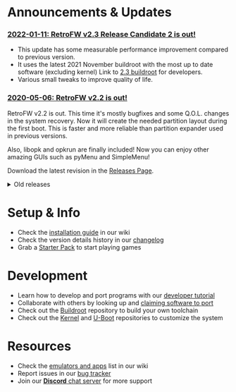 # Announcements & Updates


### [2022-01-11: RetroFW v2.3 Release Candidate 2 is out!](https://github.com/retrofw/retrofw.github.io/releases/tag/2.3_rc2)

- This update has some measurable performance improvement compared to previous version.
- It uses the latest 2021 November buildroot with the most up to date software (excluding kernel) Link to [2.3 buildroot](https://github.com/Poligraf/buildroot/tree/2021.11.x) for developers.
- Various small tweaks to improve quality of life. 


### [2020-05-06: RetroFW v2.2 is out!](https://github.com/retrofw/retrofw.github.io/releases/tag/v2.2)

RetroFW v2.2 is out. This time it's mostly bugfixes and some Q.O.L. changes in the system recovery. Now it will create the needed partition layout during the first boot. This is faster and more reliable than partition expander used in previous versions.

Also, libopk and opkrun are finally included! Now you can enjoy other amazing GUIs such as pyMenu and SimpleMenu!

Download the latest revision in the [Releases Page](https://github.com/retrofw/retrofw.github.io/releases).



<details><summary>Old releases</summary>


### [2020-02-14: RetroFW v2.1 is out!](https://github.com/retrofw/retrofw.github.io/releases/tag/v2.1)

RetroFW v2.1 is out with a new batch of bug fixes. It brings more stability, improvements and also features for the developers. Just in time to show your valentine how much you love them!

This release brings all the performance, devices, features, ports, and fun that you remember from 2.0! 2.1 adds important fixes like the vfat configuration, improved low-battery notification, and the ability to scan ExFAT formatted cards for OPK releases. It also brings us cool new features like the fastest file browsing ever, ~~libopk and opkrun tools~~, default CPU speed of 600MHz, faster debugging loops with better log file management, and too many small tweaks to mention!

(Fix to come soon for libopk and opkrun!)

Check the changelog and download the latest revision in the [Releases Page](https://github.com/retrofw/retrofw.github.io/releases).

### [2019-12-27: RetroFW 2.0 patch 001 (vfat-lower)](https://github.com/retrofw/retrofw.github.io/releases/download/2.0/patch-2.0-001-vfat-lower.ipk)
This little patch rollbacks a change we made to VFAT mounting options (from "lower" to "mixed"). We're rolling it back because, in combination with a Windows copy bug, it caused FBA and NeoGeo ROMS not to be recognized by emulators when put in internal SD. Just install it from Explorer like a normal IPK.

[patch-2.0-001-vfat-lower.ipk](https://github.com/retrofw/retrofw.github.io/releases/download/2.0/patch-2.0-001-vfat-lower.ipk)

### [2019-12-20: RetroFW v2.0 is out!](https://github.com/retrofw/retrofw.github.io/releases/tag/2.0)

After many months of development and testing, it is my great pleasure to officially announce the release of RetroFW 2.0!

This release brings more performance, more devices, more features, more ports, and more fun! With the addition of OPK package support, you can now bring your emulator installations from device to device. Just like your ROMs!

Check the changelog and download the latest revision in the [Releases Page](https://github.com/retrofw/retrofw.github.io/releases).


</details>



# Setup & Info

- Check the [installation guide](https://github.com/retrofw/retrofw.github.io/wiki/Install-Firmware) in our wiki
- Check the version details history in our [changelog](https://retrofw.github.io/CHANGELOG)
- Grab a [Starter Pack](https://github.com/retrofw/retrofw.github.io/releases/tag/StarterPack2.0) to start playing games

# Development

- Learn how to develop and port programs with our [developer tutorial](https://github.com/retrofw/retrofw.github.io/wiki/Configuring-a-Toolchain)
- Collaborate with others by looking up and [claiming software to port](https://docs.google.com/spreadsheets/d/1CfDmrbuRfihLl-emOtaS3RMg6t_em3EQQkQupw7vCRw/edit?usp=sharing)
- Check out the [Buildroot](https://github.com/retrofw/buildroot) repository to build your own toolchain
- Check out the [Kernel](https://github.com/retrofw/kernel) and [U-Boot](https://github.com/retrofw/uboot) repositories to customize the system


# Resources

- Check the [emulators and apps](https://github.com/retrofw/retrofw.github.io/wiki/Emulators-and-Apps) list in our wiki
- Report issues in our [bug tracker](https://github.com/retrofw/retrofw.github.io/issues)
- Join our [**Discord** chat server](https://discord.gg/CX67MCH) for more support
